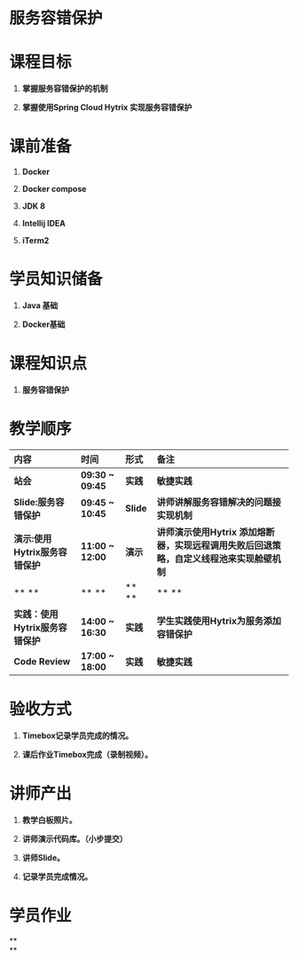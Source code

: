 # **服务容错保护**

# **课程目标**

1. **掌握服务容错保护的机制**

2. **掌握使用Spring Cloud Hytrix 实现服务容错保护**

# **课前准备**

1. **Docker**

2. **Docker compose**

3. **JDK 8**

4. **Intellij IDEA**

5. **iTerm2**

# **学员知识储备**

1. **Java 基础**

2. **Docker基础**

# **课程知识点**

1. **服务容错保护**

# **教学顺序**

| **内容** | **时间** | **形式** | **备注** |
| :--- | :--- | :--- | :--- |
| **站会** | **09:30 ~ 09:45** | **实践** | **敏捷实践** |
| **Slide:服务容错保护** | **09:45 ~ 10:45** | **Slide** | **讲师讲解服务容错解决的问题接实现机制** |
| **演示:使用Hytrix服务容错保护** | **11:00 ~ 12:00** | **演示** | **讲师演示使用Hytrix 添加熔断器，实现远程调用失败后回退策略，自定义线程池来实现舱壁机制** |
| ** ** | ** ** | ** ** | ** ** |
| **实践：使用Hytrix服务容错保护** | **14:00 ~ 16:30** | **实践** | **学生实践使用Hytrix为服务添加容错保护** |
| **Code Review** | **17:00 ~ 18:00** | **实践** | **敏捷实践** |

# **验收方式**

1. **Timebox记录学员完成的情况。**

2. **课后作业Timebox完成（录制视频）。**

# **讲师产出**

1. **教学白板照片。**

2. **讲师演示代码库。（小步提交）**

3. **讲师Slide。**

4. **记录学员完成情况。**

# **学员作业**

**  
**

